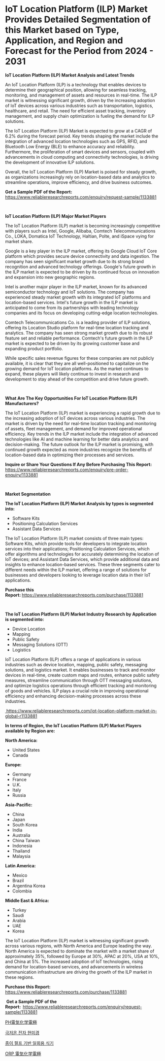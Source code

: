 <p><h1>IoT Location Platform (ILP) Market Provides Detailed Segmentation of this Market based on Type, Application, and Region and Forecast for the Period from 2024 - 2031</h1></p><p><strong>IoT Location Platform (ILP) Market Analysis and Latest Trends</strong></p>
<p><p>An IoT Location Platform (ILP) is a technology that enables devices to determine their geographical position, allowing for seamless tracking, monitoring, and management of assets and resources in real-time. The ILP market is witnessing significant growth, driven by the increasing adoption of IoT devices across various industries such as transportation, logistics, healthcare, and retail. The need for efficient asset tracking, inventory management, and supply chain optimization is fueling the demand for ILP solutions.</p><p>The IoT Location Platform (ILP) Market is expected to grow at a CAGR of 6.2% during the forecast period. Key trends shaping the market include the integration of advanced location technologies such as GPS, RFID, and Bluetooth Low Energy (BLE) to enhance accuracy and reliability. Furthermore, the proliferation of smart devices and sensors, coupled with advancements in cloud computing and connectivity technologies, is driving the development of innovative ILP solutions.</p><p>Overall, the IoT Location Platform (ILP) Market is poised for steady growth, as organizations increasingly rely on location-based data and analytics to streamline operations, improve efficiency, and drive business outcomes.</p></p>
<p><strong>Get a Sample PDF of the Report:&nbsp;</strong> <a href="https://www.reliableresearchreports.com/enquiry/request-sample/1133881">https://www.reliableresearchreports.com/enquiry/request-sample/1133881</a></p>
<p>&nbsp;</p>
<p><strong>IoT Location Platform (ILP) Major Market Players</strong></p>
<p><p>The IoT Location Platform (ILP) market is becoming increasingly competitive with players such as Intel, Google, Alibaba, Comtech Telecommunications Co., LOKA, Domatica IoT Technology, Haltian, Polte, and iSpace vying for market share.</p><p>Google is a key player in the ILP market, offering its Google Cloud IoT Core platform which provides secure device connectivity and data ingestion. The company has seen significant market growth due to its strong brand recognition and advanced technology offerings. Google's future growth in the ILP market is expected to be driven by its continued focus on innovation and expansion into new geographic regions.</p><p>Intel is another major player in the ILP market, known for its advanced semiconductor technology and IoT solutions. The company has experienced steady market growth with its integrated IoT platforms and location-based services. Intel's future growth in the ILP market is anticipated to come from its partnerships with leading technology companies and its focus on developing cutting-edge location technologies.</p><p>Comtech Telecommunications Co. is a leading provider of ILP solutions, offering its Location Studio platform for real-time location tracking and analytics. The company has seen strong market growth due to its robust feature set and reliable performance. Comtech's future growth in the ILP market is expected to be driven by its growing customer base and expanding product portfolio.</p><p>While specific sales revenue figures for these companies are not publicly available, it is clear that they are all well-positioned to capitalize on the growing demand for IoT location platforms. As the market continues to expand, these players will likely continue to invest in research and development to stay ahead of the competition and drive future growth.</p></p>
<p>&nbsp;</p>
<p><strong>What Are The Key Opportunities For IoT Location Platform (ILP) Manufacturers?</strong></p>
<p><p>The IoT Location Platform (ILP) market is experiencing a rapid growth due to the increasing adoption of IoT devices across various industries. The market is driven by the need for real-time location tracking and monitoring of assets, fleet management, and demand for improved operational efficiency. Key trends in the ILP market include the integration of advanced technologies like AI and machine learning for better data analytics and decision-making. The future outlook for the ILP market is promising, with continued growth expected as more industries recognize the benefits of location-based data in optimizing their processes and services.</p></p>
<p><strong>Inquire or Share Your Questions If Any Before Purchasing This Report:</strong> <a href="https://www.reliableresearchreports.com/enquiry/pre-order-enquiry/1133881">https://www.reliableresearchreports.com/enquiry/pre-order-enquiry/1133881</a></p>
<p>&nbsp;</p>
<p><strong>Market Segmentation</strong></p>
<p><strong>The IoT Location Platform (ILP) Market Analysis by types is segmented into:</strong></p>
<p><ul><li>Software Kits</li><li>Positioning Calculation Services</li><li>Assistant Data Services</li></ul></p>
<p><p>The IoT Location Platform (ILP) market consists of three main types: Software Kits, which provide tools for developers to integrate location services into their applications; Positioning Calculation Services, which offer algorithms and technologies for accurately determining the location of IoT devices; and Assistant Data Services, which provide additional data and insights to enhance location-based services. These three segments cater to different needs within the ILP market, offering a range of solutions for businesses and developers looking to leverage location data in their IoT applications.</p></p>
<p><strong>Purchase this Report:&nbsp;</strong><a href="https://www.reliableresearchreports.com/purchase/1133881">https://www.reliableresearchreports.com/purchase/1133881</a></p>
<p>&nbsp;</p>
<p><strong>The IoT Location Platform (ILP) Market Industry Research by Application is segmented into:</strong></p>
<p><ul><li>Device Location</li><li>Mapping</li><li>Public Safety</li><li>Messaging Solutions (OTT)</li><li>Logistics</li></ul></p>
<p><p>IoT Location Platform (ILP) offers a range of applications in various industries such as device location, mapping, public safety, messaging solutions, and logistics market. It enables businesses to track and monitor devices in real-time, create custom maps and routes, enhance public safety measures, streamline communication through OTT messaging solutions, and optimize logistics operations through efficient tracking and monitoring of goods and vehicles. ILP plays a crucial role in improving operational efficiency and enhancing decision-making processes across these industries.</p></p>
<p><a href="https://www.reliableresearchreports.com/iot-location-platform-market-in-global-r1133881">&nbsp;https://www.reliableresearchreports.com/iot-location-platform-market-in-global-r1133881</a></p>
<p><strong>In terms of Region, the IoT Location Platform (ILP) Market Players available by Region are:</strong></p>
<p>
    <p> <strong> North America: </strong>
        <ul>
            <li>United States</li>
            <li>Canada</li>
        </ul>
        </p> 
    <p> <strong> Europe: </strong>
        <ul>
            <li>Germany</li>
            <li>France</li>
            <li>U.K.</li>
            <li>Italy</li>
            <li>Russia</li>
        </ul>
        </p> 
    <p> <strong> Asia-Pacific: </strong>
        <ul>
            <li>China</li>
            <li>Japan</li>
            <li>South Korea</li>
            <li>India</li>
            <li>Australia</li>
            <li>China Taiwan</li>
            <li>Indonesia</li>
            <li>Thailand</li>
            <li>Malaysia</li>
        </ul>
        </p> 
    <p> <strong> Latin America: </strong>
        <ul>
            <li>Mexico</li>
            <li>Brazil</li>
            <li>Argentina Korea</li>
            <li>Colombia</li>
        </ul>
        </p> 
    <p> <strong> Middle East & Africa: </strong>
        <ul>
            <li>Turkey</li>
            <li>Saudi</li>
            <li>Arabia</li>
            <li>UAE</li>
            <li>Korea</li>
        </ul>
    </p>
    </p>
<p><p>The IoT Location Platform (ILP) market is witnessing significant growth across various regions, with North America and Europe leading the way. North America is expected to dominate the market with a market share of approximately 35%, followed by Europe at 30%, APAC at 20%, USA at 10%, and China at 5%. The increased adoption of IoT technologies, rising demand for location-based services, and advancements in wireless communication infrastructure are driving the growth of the ILP market in these regions.</p></p>
<p><strong>Purchase this Report: </strong><a href="https://www.reliableresearchreports.com/purchase/1133881">https://www.reliableresearchreports.com/purchase/1133881</a></p>
<p>&nbsp;<strong>Get a Sample PDF of the Report:&nbsp;&nbsp;</strong><a href="https://www.reliableresearchreports.com/enquiry/request-sample/1133881">https://www.reliableresearchreports.com/enquiry/request-sample/1133881</a></p>
<p><strong></strong></p>
<p><p><a href="https://github.com/sghwr779811674/Market-Research-Report-List-2/blob/main/9657730103845.md">PH電気化学電極</a></p><p><a href="https://github.com/darrellockm3ytan895656/Market-Research-Report-List-2/blob/main/490550197347.md">극저온 전자 현미경</a></p><p><a href="https://github.com/Penelolack456456/Market-Research-Report-List-2/blob/main/528093097345.md">종이 펄프 기반 일회용 식기</a></p><p><a href="https://github.com/dandier2003/Market-Research-Report-List-1/blob/main/2166371103846.md">ORP 電気化学電極</a></p></p>